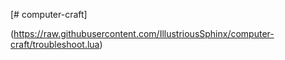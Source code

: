 [# computer-craft]

(https://raw.githubusercontent.com/IllustriousSphinx/computer-craft/troubleshoot.lua)
